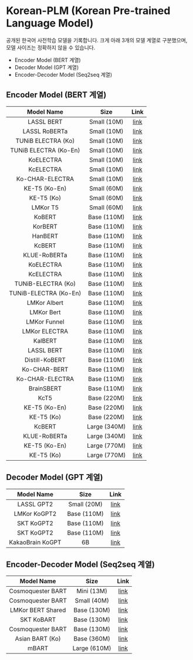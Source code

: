 # Korean-PLM (Korean Pre-trained Language Model)
   
공개된 한국어 사전학습 모델을 기록합니다. 크게 아래 3개의 모델 계열로 구분했으며, 모델 사이즈는 정확하지 않을 수 있습니다.
  
- Encoder Model (BERT 계열)
- Decoder Model (GPT 계열)
- Encoder-Decoder Model (Seq2seq 계열)
  
  
## Encoder Model (BERT 계열)

| Model Name     | Size           |  Link           |
| :------------: | :------------: |  :------------: |
|   LASSL BERT   |   Small (10M)   |      [link](https://huggingface.co/lassl/bert-ko-small)   |
|   LASSL RoBERTa   |   Small (10M)   |      [link](https://huggingface.co/lassl/roberta-ko-small)   |
|   TUNiB ELECTRA (Ko)   |   Small (10M)   |      [link](https://huggingface.co/tunib/electra-ko-small)   |
|   TUNiB ELECTRA (Ko-En)   |   Small (10M)   |      [link](https://huggingface.co/tunib/electra-ko-en-small)   |
|   KoELECTRA   |   Small (10M)   |      [link](https://huggingface.co/monologg/koelectra-small-v3-discriminator)   |
|  KcELECTRA   |   Small (10M)   |     [link](https://huggingface.co/beomi/kcelectra-v2022-dev)   |
|   Ko-CHAR-ELECTRA  |   Small (10M)   |     [link](https://huggingface.co/monologg/kocharelectra-small-discriminator)   |
|   KE-T5 (Ko-En)   |   Small (60M)   |      [link](https://huggingface.co/KETI-AIR/ke-t5-small)   |
|   KE-T5 (Ko)   |   Small (60M)   |      [link](https://huggingface.co/KETI-AIR/ke-t5-small-ko)   |
|   LMKor T5  |   Small (60M)   |     [link](https://huggingface.co/kykim/t5-kor-small)   |
|   KoBERT   |   Base (110M)   |      [link](https://huggingface.co/skt/kobert-base-v1)   |
|   KorBERT   |   Base (110M)   |     [link](https://aiopen.etri.re.kr/service_dataset.php)   |
|   HanBERT   |   Base (110M)  |     [link](https://github.com/monologg/HanBert-Transformers)   |
| KcBERT    |   Base (110M)   |     [link](https://huggingface.co/beomi/kcbert-base)   |
|   KLUE-RoBERTa   |   Base (110M)  |     [link](https://huggingface.co/klue/roberta-base)   |
|   KoELECTRA   |   Base (110M)   |     [link](https://huggingface.co/monologg/koelectra-base-v3-discriminator)   |
|   KcELECTRA   |   Base (110M)   |     [link](https://huggingface.co/beomi/KcELECTRA-base)   |
|   TUNiB-ELECTRA (Ko)   |   Base (110M)   |      [link](https://huggingface.co/tunib/electra-ko-base)   |
|   TUNiB-ELECTRA (Ko-En)   |   Base (110M)   |     [link](https://huggingface.co/tunib/electra-ko-en-base)   |
|   LMKor Albert   |   Base (110M)   |      [link](https://huggingface.co/kykim/albert-kor-base)   |
|   LMKor Bert   |   Base (110M)  |    [link](https://huggingface.co/kykim/bert-kor-base)   |
|   LMKor Funnel   |   Base (110M)   |    [link](https://huggingface.co/kykim/funnel-kor-base)   |
|   LMKor ELECTRA   |   Base (110M)   |   [link](https://huggingface.co/kykim/electra-kor-base)   |
|   KalBERT   |   Base (110M)   |     [link](https://github.com/MrBananaHuman/KalBert)   |
|   LASSL BERT   |   Base (110M)   |      [link](https://huggingface.co/lassl/bert-ko-base)   |
|   Distill-KoBERT   |   Base (110M)   |     [link](https://huggingface.co/monologg/kocharelectra-base-discriminator)   |
|   Ko-CHAR-BERT   |   Base (110M)   |     [link](https://github.com/MrBananaHuman/KoreanCharacterBert)   |
|   Ko-CHAR-ELECTRA   |   Base (110M)   |     [link](https://huggingface.co/monologg/kocharelectra-base-discriminator)   |
|   BrainSBERT   |   Base (110M)   |     [link](https://huggingface.co/hyunwoongko/brainsbert-base)   |
| KcT5     |   Base (220M)   |     [link](https://huggingface.co/beomi/KcT5-dev)   |
| KE-T5 (Ko-En)    |   Base (220M)   |     [link](https://huggingface.co/KETI-AIR/ke-t5-base)   |
| KE-T5 (Ko)    |   Base (220M)   |     [link](https://huggingface.co/KETI-AIR/ke-t5-basko)   |
| KcBERT     |   Large (340M)   |     [link](https://huggingface.co/beomi/kcbert-large)   |
|   KLUE-RoBERTa   |   Large (340M)  |   [link](https://huggingface.co/klue/roberta-large)   |  
| KE-T5 (Ko-En)    |   Large (770M)   |     [link](https://huggingface.co/KETI-AIR/ke-t5-large)   |
| KE-T5 (Ko)    |   Large (770M)   |     [link](https://huggingface.co/KETI-AIR/ke-t5-large-ko)   |
  
## Decoder Model (GPT 계열)
  
| Model Name     | Size           |  Link           |
| :------------: | :------------: |  :------------: |
|   LASSL GPT2   |   Small (20M)   |      [link](https://huggingface.co/lassl/gpt2-ko-small)   |
|   LMKor KoGPT2   |   Base (110M)   |      [link](https://huggingface.co/kykim/gpt3-kor-small_based_on_gpt2)   |
|   SKT KoGPT2   |   Base (110M)   |      [link](https://huggingface.co/skt/kogpt2-base-v2)   |
|   SKT KoGPT2   |   Base (110M)   |      [link](https://huggingface.co/skt/kogpt2-base-v2)   |
|   KakaoBrain KoGPT   |   6B   |      [link](https://huggingface.co/kakaobrain/kogpt)   |
  
## Encoder-Decoder Model (Seq2seq 계열)  
  
| Model Name     | Size           |  Link           |
| :------------: | :------------: |  :------------: |
|   Cosmoquester BART   |   Mini (13M)   |      [link](https://huggingface.co/cosmoquester/bart-ko-mini)   |
|   Cosmoquester BART   |   Small (40M)   |      [link](https://huggingface.co/cosmoquester/bart-ko-small)   |
|   LMKor BERT Shared   |   Base (130M)   |      [link](https://huggingface.co/kykim/bertshared-kor-base)   |
|   SKT KoBART   |   Base (130M)   |      [link](https://huggingface.co/gogamza/kobart-base-v2)   |
|   Cosmoquester BART   |   Base (130M)   |      [link](https://huggingface.co/gogamza/kobart-base-v2)   |
|   Asian BART (Ko)   |   Base (360M)   |      [link](hyunwoongko/asian-bart-ko)   |
|   mBART   |   Large (610M)   |      [link](https://huggingface.co/facebook/mbart-large-50)   |
